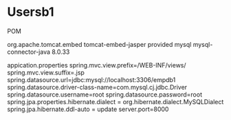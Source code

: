 # Usersb1

POM

<dependency>
    <groupId>org.apache.tomcat.embed</groupId>
    <artifactId>tomcat-embed-jasper</artifactId>
    <scope>provided</scope>
</dependency>
<dependency>
    <groupId>mysql</groupId>
    <artifactId>mysql-connector-java</artifactId>
    <version>8.0.33</version>
</dependency>


appication.properties
spring.mvc.view.prefix=/WEB-INF/views/
spring.mvc.view.suffix=.jsp
spring.datasource.url=jdbc:mysql://localhost:3306/empdb1
spring.datasource.driver-class-name=com.mysql.cj.jdbc.Driver
spring.datasource.username=root
spring.datasource.password=root
spring.jpa.properties.hibernate.dialect = org.hibernate.dialect.MySQLDialect
spring.jpa.hibernate.ddl-auto = update
server.port=8000
